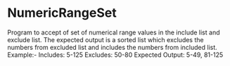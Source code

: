# NumericRangeSet
Program to accept of set of numerical range values in the include list and exclude list. 
The expected output is a sorted list which excludes the numbers from excluded list and includes the numbers from included list.
Example:-
Includes: 5-125 
Excludes: 50-80 
Expected Output: 5-49, 81-125 
